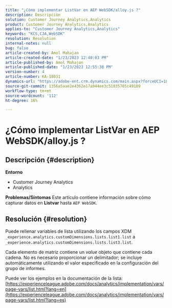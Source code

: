 ```yaml
---
title: "¿Cómo implementar ListVar en AEP WebSDK/alloy.js ?"
description: Descripción
solution: Customer Journey Analytics,Analytics
product: Customer Journey Analytics,Analytics
applies-to: "Customer Journey Analytics,Analytics"
keywords: "KCS,CJA,WebSDK"
resolution: Resolution
internal-notes: null
bug: false
article-created-by: Amol Mahajan
article-created-date: "1/23/2023 12:40:03 PM"
article-published-by: Amol Mahajan
article-published-date: "1/23/2023 12:55:38 PM"
version-number: 4
article-number: KA-18031
dynamics-url: "https://adobe-ent.crm.dynamics.com/main.aspx?forceUCI=1&pagetype=entityrecord&etn=knowledgearticle&id=ea81f808-1b9b-ed11-aad1-6045bd006239"
source-git-commit: 1356a5aae2e4362e17a944ee3c51035705c49109
workflow-type: tm+mt
source-wordcount: '112'
ht-degree: 16%

---
```


# ¿Cómo implementar ListVar en AEP WebSDK/alloy.js ?

## Descripción {#description}

<b>Entorno</b>
- Customer Journey Analytics
- Analytics



<b>Problemas/Síntomas</b>
Este artículo contiene información sobre cómo capturar datos en <b>Listvar </b>hasta `AEP WebSDK`.


## Resolución {#resolution}

Puede rellenar variables de lista utilizando los campos XDM<br>
`_experience.analytics.customDimensions.lists.list1.list` a `_experience.analytics.customDimensions.lists.list3.list`.

Cada elemento de matriz contiene un *value* objeto que contiene cada cadena. No es necesario proporcionar un delimitador; se incluye automáticamente utilizando el valor especificado en la configuración del grupo de informes.

Puede ver los ejemplos en la documentación de la lista: [https://experienceleague.adobe.com/docs/analytics/implementation/vars/page-vars/list.html?lang=en](https://experienceleague.adobe.com/docs/analytics/implementation/vars/page-vars/list.html?lang=es)
